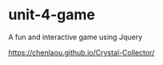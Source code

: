 # unit-4-game
A fun and interactive game using Jquery

https://chenlaou.github.io/Crystal-Collector/
